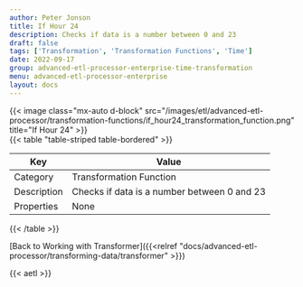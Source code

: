 ```yaml
---
author: Peter Jonson
title: If Hour 24
description: Checks if data is a number between 0 and 23
draft: false
tags: ['Transformation', 'Transformation Functions', 'Time']
date: 2022-09-17
group: advanced-etl-processor-enterprise-time-transformation
menu: advanced-etl-processor-enterprise
layout: docs
---
```


{{< image class="mx-auto d-block"  src="/images/etl/advanced-etl-processor/transformation-functions/if_hour24_transformation_function.png" title="If Hour 24" >}}
\
{{< table "table-striped table-bordered" >}}

| Key         | Value                                       |
| ----------- | ------------------------------------------- |
| Category    | Transformation Function                     |
| Description | Checks if data is a number between 0 and 23 |
| Properties  | None                                        |

{{< /table >}}

[Back to Working with Transformer]({{<relref "docs/advanced-etl-processor/transforming-data/transformer" >}})

{{< aetl >}}

